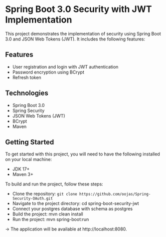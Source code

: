 # Spring Boot 3.0 Security with JWT Implementation
This project demonstrates the implementation of security using Spring Boot 3.0 and JSON Web Tokens (JWT). It includes the following features:

## Features
* User registration and login with JWT authentication
* Password encryption using BCrypt
* Refresh token

## Technologies
* Spring Boot 3.0
* Spring Security
* JSON Web Tokens (JWT)
* BCrypt
* Maven
 
## Getting Started
To get started with this project, you will need to have the following installed on your local machine:

* JDK 17+
* Maven 3+


To build and run the project, follow these steps:

* Clone the repository: `git clone https://github.com/oojas/Spring-Security-OAuth.git`
* Navigate to the project directory: cd spring-boot-security-jwt
* Connect your postgres database with schema as postgres 
* Build the project: mvn clean install
* Run the project: mvn spring-boot:run 

-> The application will be available at http://localhost:8080.
